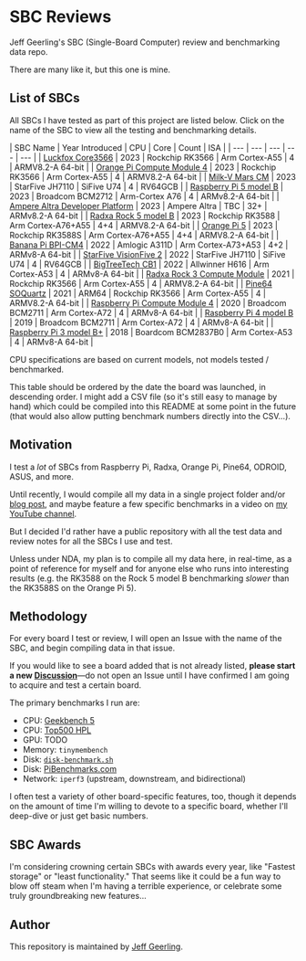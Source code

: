 # SBC Reviews

Jeff Geerling's SBC (Single-Board Computer) review and benchmarking data repo.

There are many like it, but this one is mine.

## List of SBCs

All SBCs I have tested as part of this project are listed below. Click on the name of the SBC to view all the testing and benchmarking details.

| SBC Name | Year Introduced | CPU | Core | Count | ISA |
| --- | --- | --- | --- | --- |
| [Luckfox Core3566](https://github.com/geerlingguy/sbc-reviews/issues/27) | 2023 | Rockchip RK3566 | Arm Cortex-A55 | 4 | ARMV8.2-A 64-bit |
| [Orange Pi Compute Module 4](https://github.com/geerlingguy/sbc-reviews/issues/26) | 2023 | Rockchip RK3566 | Arm Cortex-A55 | 4 | ARMV8.2-A 64-bit |
| [Milk-V Mars CM](https://github.com/geerlingguy/sbc-reviews/issues/22) | 2023 | StarFive JH7110 | SiFive U74 | 4 | RV64GCB |
| [Raspberry Pi 5 model B](https://github.com/geerlingguy/sbc-reviews/issues/21) | 2023 | Broadcom BCM2712 | Arm-Cortex A76 | 4 | ARMv8.2-A 64-bit |
| [Ampere Altra Developer Platform](https://github.com/geerlingguy/sbc-reviews/issues/19) | 2023 | Ampere Altra | TBC | 32+ | ARMv8.2-A 64-bit |
| [Radxa Rock 5 model B](https://github.com/geerlingguy/sbc-reviews/issues/3) | 2023 | Rockchip RK3588 | Arm Cortex-A76+A55 | 4+4 | ARMV8.2-A 64-bit |
| [Orange Pi 5](https://github.com/geerlingguy/sbc-reviews/issues/5) | 2023 | Rockchip RK3588S | Arm Cortex-A76+A55 | 4+4 | ARMV8.2-A 64-bit |
| [Banana Pi BPI-CM4](https://github.com/geerlingguy/sbc-reviews/issues/11) | 2022 | Amlogic A311D | Arm Cortex-A73+A53 | 4+2 | ARMv8-A 64-bit |
| [StarFive VisionFive 2](https://github.com/geerlingguy/sbc-reviews/issues/10) | 2022 | StarFive JH7110 | SiFive U74 | 4 | RV64GCB |
| [BigTreeTech CB1](https://github.com/geerlingguy/sbc-reviews/issues/28) | 2022 | Allwinner H616 | Arm Cortex-A53 | 4 | ARMv8-A 64-bit |
| [Radxa Rock 3 Compute Module](https://github.com/geerlingguy/sbc-reviews/issues/15) | 2021 | Rockchip RK3566 | Arm Cortex-A55 | 4 | ARMV8.2-A 64-bit |
| [Pine64 SOQuartz](https://github.com/geerlingguy/sbc-reviews/issues/7) | 2021 | ARM64 | Rockchip RK3566 | Arm Cortex-A55 | 4 | ARMV8.2-A 64-bit |
| [Raspberry Pi Compute Module 4](https://github.com/geerlingguy/sbc-reviews/issues/8) | 2020 | Broadcom BCM2711 | Arm Cortex-A72 | 4 | ARMv8-A 64-bit |
| [Raspberry Pi 4 model B](https://github.com/geerlingguy/sbc-reviews/issues/4) | 2019 | Broadcom BCM2711 | Arm Cortex-A72 | 4 | ARMv8-A 64-bit |
| [Raspberry Pi 3 model B+](https://github.com/geerlingguy/sbc-reviews/issues/16) | 2018 | Boardcom BCM2837B0 | Arm Cortex-A53 | 4 | ARMv8-A 64-bit |

CPU specifications are based on current models, not models tested / benchmarked.

This table should be ordered by the date the board was launched, in descending order. I might add a CSV file (so it's still easy to manage by hand) which could be compiled into this README at some point in the future (that would also allow putting benchmark numbers directly into the CSV...).

## Motivation

I test a _lot_ of SBCs from Raspberry Pi, Radxa, Orange Pi, Pine64, ODROID, ASUS, and more.

Until recently, I would compile all my data in a single project folder and/or [blog post](https://www.jeffgeerling.com/tags/sbc), and maybe feature a few specific benchmarks in a video on [my YouTube channel](https://www.youtube.com/c/JeffGeerling).

But I decided I'd rather have a public repository with all the test data and review notes for all the SBCs I use and test.

Unless under NDA, my plan is to compile all my data here, in real-time, as a point of reference for myself and for anyone else who runs into interesting results (e.g. the RK3588 on the Rock 5 model B benchmarking _slower_ than the RK3588S on the Orange Pi 5).

## Methodology

For every board I test or review, I will open an Issue with the name of the SBC, and begin compiling data in that issue.

If you would like to see a board added that is not already listed, **please start a new [Discussion](https://github.com/geerlingguy/sbc-reviews/discussions)**—do not open an Issue until I have confirmed I am going to acquire and test a certain board.

The primary benchmarks I run are:

  - CPU: [Geekbench 5](https://www.geekbench.com/download/)
  - CPU: [Top500 HPL](https://github.com/geerlingguy/top500-benchmark)
  - GPU: TODO
  - Memory: `tinymembench`
  - Disk: [`disk-benchmark.sh`](https://github.com/geerlingguy/pi-cluster/blob/master/benchmarks/disk-benchmark.sh)
  - Disk: [PiBenchmarks.com](https://pibenchmarks.com)
  - Network: `iperf3` (upstream, downstream, and bidirectional)

I often test a variety of other board-specific features, too, though it depends on the amount of time I'm willing to devote to a specific board, whether I'll deep-dive or just get basic numbers.

## SBC Awards

I'm considering crowning certain SBCs with awards every year, like "Fastest storage" or "least functionality." That seems like it could be a fun way to blow off steam when I'm having a terrible experience, or celebrate some truly groundbreaking new features...

## Author

This repository is maintained by [Jeff Geerling](https://www.jeffgeerling.com).
